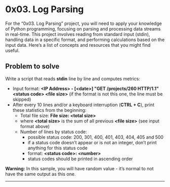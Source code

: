 # 0x03. Log Parsing

For the “0x03. Log Parsing” project, you will need to apply your knowledge of Python programming, focusing on parsing and processing data streams in real-time. This project involves reading from standard input (stdin), handling data in a specific format, and performing calculations based on the input data. Here’s a list of concepts and resources that you might find useful.

## Problem to solve

Write a script that reads **stdin** line by line and computes metrics:

- Input format: **\<IP Address> - [\<date>] "GET /projects/260 HTTP/1.1" \<status code> \<file size>** (if the format is not this one, the line must be skipped)
- After every 10 lines and/or a keyboard interruption (**CTRL + C**), print these statistics from the beginning:
  - Total file size: **File size: \<total size>**
  - where **\<total size>** is the sum of all previous **\<file size>** (see input format above)
  - Number of lines by status code:
    - possible status code: 200, 301, 400, 401, 403, 404, 405 and 500
    - if a status code doesn’t appear or is not an integer, don’t print anything for this status code
    - format: **\<status code>: \<number>**
    - status codes should be printed in ascending order

**Warning:** In this sample, you will have random value - it’s normal to not have the same output as this one.

---
